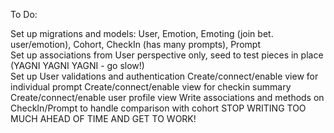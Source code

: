 To Do:

Set up migrations and models: User, Emotion, Emoting (join bet. user/emotion), Cohort, CheckIn (has many prompts), Prompt  
Set up associations from User perspective only, seed to test pieces in place (YAGNI YAGNI YAGNI - go slow!)  
Set up User validations and authentication
Create/connect/enable view for individual prompt
Create/connect/enable view for checkin summary
Create/connect/enable user profile view
Write associations and methods on CheckIn/Prompt to handle comparison with cohort
STOP WRITING TOO MUCH AHEAD OF TIME AND GET TO WORK!

